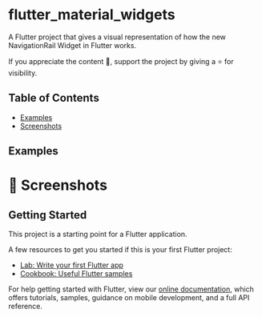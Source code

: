 # flutter_material_widgets

A Flutter project that gives a visual representation of how the new NavigationRail Widget in Flutter works.


If you appreciate the content 📖, support the project by giving a ⭐ for visibility.


## Table of Contents

- [Examples](#examples)
- [Screenshots](#screenshots)


## Examples

# 📸 Screenshots

## Getting Started

This project is a starting point for a Flutter application.

A few resources to get you started if this is your first Flutter project:

- [Lab: Write your first Flutter app](https://flutter.dev/docs/get-started/codelab)
- [Cookbook: Useful Flutter samples](https://flutter.dev/docs/cookbook)

For help getting started with Flutter, view our
[online documentation](https://flutter.dev/docs), which offers tutorials,
samples, guidance on mobile development, and a full API reference.

